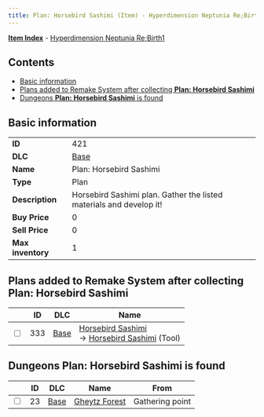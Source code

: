 ```yaml
---
title: Plan: Horsebird Sashimi (Item) - Hyperdimension Neptunia Re;Birth1
---
```


[**Item Index**](/neptunia/rb1/item/index.html) - [Hyperdimension Neptunia Re;Birth1](/neptunia/rb1)

## Contents

- [Basic information](#basic-information)
- [Plans added to Remake System after collecting **Plan: Horsebird Sashimi**](#plans-added-to-remake-system-after-collecting-plan-horsebird-sashimi)
- [Dungeons **Plan: Horsebird Sashimi** is found](#dungeons-plan-horsebird-sashimi-is-found)

## Basic information

|   |   |
| -- | -- |
| **ID** | 421 |
| **DLC** | [Base](/neptunia/rb1/dlc/1-base.html) |
| **Name** | Plan: Horsebird Sashimi |
| **Type** | Plan |
| **Description** | Horsebird Sashimi plan. Gather the listed materials and develop it! |
| **Buy Price** | 0 |
| **Sell Price** | 0 |
| **Max inventory** | 1 |


## Plans added to Remake System after collecting **Plan: Horsebird Sashimi**

|    | ID | DLC | Name |
| -- | -- | --- | ---- |
| <input type="checkbox" id="rb1-remake-1-333" class="trackbox" /> | 333 | [Base](/neptunia/rb1/dlc/1-base.html) | [Horsebird Sashimi](/neptunia/rb1/remake/1-333-horsebird-sashimi.html)<br /> → [Horsebird Sashimi](/neptunia/rb1/item/1-22-horsebird-sashimi.html) (Tool) |


## Dungeons **Plan: Horsebird Sashimi** is found

|    | ID | DLC | Name | From |
| -- | -- | --- | ---- | ---- |
| <input type="checkbox" id="rb1-dungeon-1-23" class="trackbox" /> | 23 | [Base](/neptunia/rb1/dlc/1-base.html) | [Gheytz Forest](/neptunia/rb1/dungeon/1-23-gheytz-forest.html) | Gathering point |
